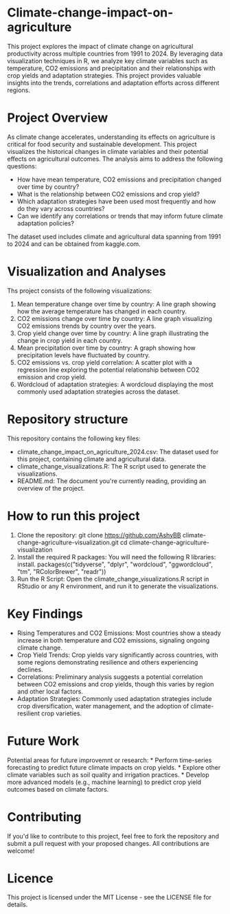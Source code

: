 <h1> Climate-change-impact-on-agriculture </h1>

This project explores the impact of climate change on agricultural productivity across multiple countries from 1991 to 2024. By leveraging data visualization techniques in R, we analyze key climate variables such as temperature, CO2 emissions and precipitation and their relationships with crop yields and adaptation strategies. This project provides valuable insights into the trends, correlations and adaptation efforts across different regions.

<h1> Project Overview </h1>

As climate change accelerates, understanding its effects on agriculture is critical for food security and sustainable development. This project visualizes the historical changes in climate variables and their potential effects on agricultural outcomes. The analysis aims to address the following questions:
 * How have mean temperature, CO2 emissions and precipitation changed over time by country?
 * What is the relationship between CO2 emissions and crop yield?
 * Which adaptation strategies have been used most frequently and how do they vary across countries?
 * Can we identify any correlations or trends that may inform future climate adaptation policies?

The dataset used includes climate and agricultural data spanning from 1991 to 2024 and can be obtained from kaggle.com. 

<h1> Visualization and Analyses </h1>

Ths project consists of the following visualizations:
1. Mean temperature change over time by country: A line graph showing how the average temperature has changed in each country.
2. CO2 emissions change over time by country: A line graph visualizing CO2 emissions trends by country over the years.
3. Crop yield change over time by country: A line graph illustrating the change in crop yield in each country. 
4. Mean precipitation over time by country: A graph showing how precipitation levels have fluctuated by country.
5. CO2 emissions vs. crop yield correlation: A scatter plot with a regression line exploring the potential relationship between CO2 emission and crop                  yield.
6. Wordcloud of adaptation strategies: A wordcloud displaying the most commonly used adaptation strategies across the dataset.

<h1> Repository structure </h1>

This repository contains the following key files: 
 * climate_change_impact_on_agriculture_2024.csv: The dataset used for this project, containing climate and agricultural data. 
 * climate_change_visualizations.R: The R script used to generate the visualizations. 
 * README.md: The document you're currently reading, providing an overview of the project. 

<h1> How to run this project </h1>

1. Clone the repository:
    git clone https://github.com/AshyBB climate-change-agriculture-visualization.git
    cd climate-change-agriculture-visualization
2. Install the required R packages: You will need the following R libraries:
    install. packages(c("tidyverse", "dplyr", "wordcloud", "ggwordcloud", "tm", "RColorBrewer", "readr"))
3. Run the R Script: Open the climate_change_visualizations.R script in RStudio or any R environment, and run it to generate the visualizations. 

<h1>Key Findings</h1>

* Rising Temperatures and CO2 Emissions: Most countries show a steady increase in both temperature and CO2 emissions, signaling ongoing climate change.
* Crop Yield Trends: Crop yields vary significantly across countries, with some regions demonstrating resilience and others experiencing declines.
* Correlations: Preliminary analysis suggests a potential correlation between CO2 emissions and crop yields, though this varies by region and other local factors. 
* Adaptation Strategies: Commonly used adaptation strategies include crop diversification, water management, and the adoption of climate-resilient crop varieties. 

<h1> Future Work </h1>

Potential areas for future improvemnt or research:
    * Perform time-series forecasting to predict future climate impacts on crop yields.
    * Explore other climate variables such as soil quality and irrigation practices. 
    * Develop more advanced models (e.g., machine learning) to predict crop yield outcomes based on climate factors. 

<h1> Contributing </h1>

If you'd like to contribute to this project, feel free to fork the repository and submit a pull request with your proposed changes. All contributions are welcome! 

<h1> Licence </h1> 

This project is licensed under the MIT License - see the LICENSE file for details.
